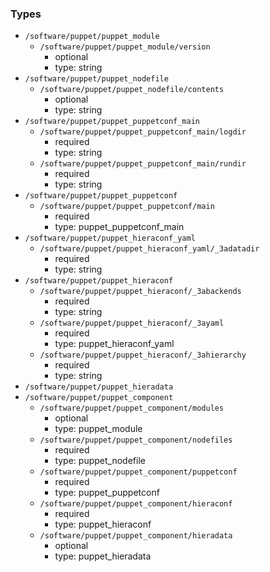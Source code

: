 ### Types

- `/software/puppet/puppet_module`
    - `/software/puppet/puppet_module/version`
        - optional
        - type: string
- `/software/puppet/puppet_nodefile`
    - `/software/puppet/puppet_nodefile/contents`
        - optional
        - type: string
- `/software/puppet/puppet_puppetconf_main`
    - `/software/puppet/puppet_puppetconf_main/logdir`
        - required
        - type: string
    - `/software/puppet/puppet_puppetconf_main/rundir`
        - required
        - type: string
- `/software/puppet/puppet_puppetconf`
    - `/software/puppet/puppet_puppetconf/main`
        - required
        - type: puppet_puppetconf_main
- `/software/puppet/puppet_hieraconf_yaml`
    - `/software/puppet/puppet_hieraconf_yaml/_3adatadir`
        - required
        - type: string
- `/software/puppet/puppet_hieraconf`
    - `/software/puppet/puppet_hieraconf/_3abackends`
        - required
        - type: string
    - `/software/puppet/puppet_hieraconf/_3ayaml`
        - required
        - type: puppet_hieraconf_yaml
    - `/software/puppet/puppet_hieraconf/_3ahierarchy`
        - required
        - type: string
- `/software/puppet/puppet_hieradata`
- `/software/puppet/puppet_component`
    - `/software/puppet/puppet_component/modules`
        - optional
        - type: puppet_module
    - `/software/puppet/puppet_component/nodefiles`
        - required
        - type: puppet_nodefile
    - `/software/puppet/puppet_component/puppetconf`
        - required
        - type: puppet_puppetconf
    - `/software/puppet/puppet_component/hieraconf`
        - required
        - type: puppet_hieraconf
    - `/software/puppet/puppet_component/hieradata`
        - optional
        - type: puppet_hieradata
